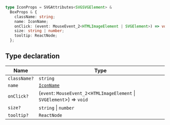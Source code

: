```ts
type IconProps = SVGAttributes<SVGSVGElement> &
  BoxProps & {
    className: string;
    name: IconName;
    onClick: (event: MouseEvent_2<HTMLImageElement | SVGElement>) => void;
    size: string | number;
    tooltip: ReactNode;
  };
```

## Type declaration

| Name         | Type                                                                      |
| ------------ | ------------------------------------------------------------------------- |
| `className?` | `string`                                                                  |
| `name`       | [`IconName`](IconName.md)                                                 |
| `onClick?`   | (`event`: `MouseEvent_2`\<`HTMLImageElement` \| `SVGElement`\>) => `void` |
| `size?`      | `string` \| `number`                                                      |
| `tooltip?`   | `ReactNode`                                                               |
